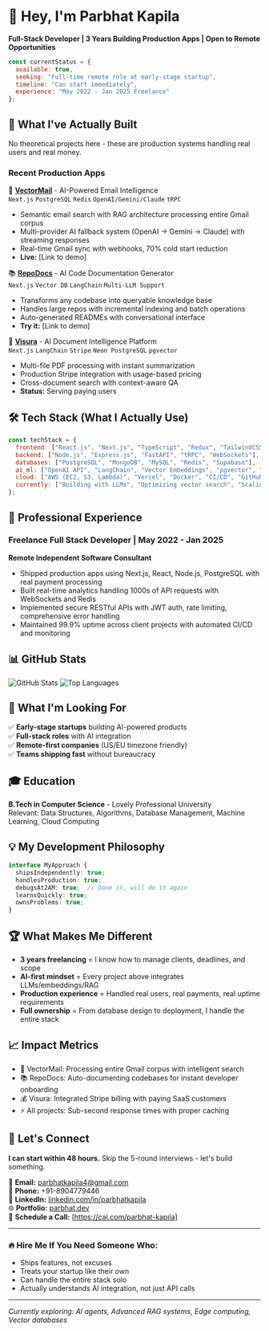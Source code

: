 # 👋 Hey, I'm Parbhat Kapila

**Full-Stack Developer | 3 Years Building Production Apps | Open to Remote Opportunities**

```javascript
const currentStatus = {
  available: true,
  seeking: "Full-time remote role at early-stage startup",
  timeline: "Can start immediately",
  experience: "May 2022 - Jan 2025 Freelance"
};
```

## 🚀 What I've Actually Built

No theoretical projects here - these are production systems handling real users and real money.

### Recent Production Apps

🤖 **[VectorMail](https://github.com/parbhatkapila4/vectormail)** - AI-Powered Email Intelligence  
`Next.js` `PostgreSQL` `Redis` `OpenAI/Gemini/Claude` `tRPC`
- Semantic email search with RAG architecture processing entire Gmail corpus
- Multi-provider AI fallback system (OpenAI → Gemini → Claude) with streaming responses
- Real-time Gmail sync with webhooks, 70% cold start reduction
- **Live:** [Link to demo]

📚 **[RepoDocs](https://github.com/parbhatkapila4/repodocs)** - AI Code Documentation Generator  
`Next.js` `Vector DB` `LangChain` `Multi-LLM Support`
- Transforms any codebase into queryable knowledge base
- Handles large repos with incremental indexing and batch operations
- Auto-generated READMEs with conversational interface
- **Try it:** [Link to demo]

📄 **[Visura](https://github.com/parbhatkapila4/visura)** - AI Document Intelligence Platform  
`Next.js` `LangChain` `Stripe` `Neon PostgreSQL` `pgvector`
- Multi-file PDF processing with instant summarization
- Production Stripe integration with usage-based pricing
- Cross-document search with context-aware QA
- **Status:** Serving paying users

## 🛠 Tech Stack (What I Actually Use)

```javascript
const techStack = {
  frontend: ["React.js", "Next.js", "TypeScript", "Redux", "TailwindCSS"],
  backend: ["Node.js", "Express.js", "FastAPI", "tRPC", "WebSockets"],
  databases: ["PostgreSQL", "MongoDB", "MySQL", "Redis", "Supabase"],
  ai_ml: ["OpenAI API", "LangChain", "Vector Embeddings", "pgvector", "RAG"],
  cloud: ["AWS (EC2, S3, Lambda)", "Vercel", "Docker", "CI/CD", "GitHub Actions"],
  currently: ["Building with LLMs", "Optimizing vector search", "Scaling RAG systems"]
};
```

## 💼 Professional Experience

### Freelance Full Stack Developer | May 2022 - Jan 2025
**Remote Independent Software Consultant**

- Shipped production apps using Next.js, React, Node.js, PostgreSQL with real payment processing
- Built real-time analytics handling 1000s of API requests with WebSockets and Redis
- Implemented secure RESTful APIs with JWT auth, rate limiting, comprehensive error handling
- Maintained 99.9% uptime across client projects with automated CI/CD and monitoring

## 📊 GitHub Stats

![GitHub Stats](https://github-readme-stats.vercel.app/api?username=parbhatkapila4&show_icons=true&theme=dark)
![Top Languages](https://github-readme-stats.vercel.app/api/top-langs/?username=parbhatkapila4&layout=compact&theme=dark)

## 🎯 What I'm Looking For

✅ **Early-stage startups** building AI-powered products  
✅ **Full-stack roles** with AI integration  
✅ **Remote-first companies** (US/EU timezone friendly)  
✅ **Teams shipping fast** without bureaucracy  

## 🎓 Education

**B.Tech in Computer Science** - Lovely Professional University  
Relevant: Data Structures, Algorithms, Database Management, Machine Learning, Cloud Computing

## 💡 My Development Philosophy

```typescript
interface MyApproach {
  shipsIndependently: true;
  handlesProduction: true;
  debugsAt2AM: true;  // Done it, will do it again
  learnsQuickly: true;
  ownsProblems: true;
}
```

## 🏆 What Makes Me Different

- **3 years freelancing** = I know how to manage clients, deadlines, and scope
- **AI-first mindset** = Every project above integrates LLMs/embeddings/RAG
- **Production experience** = Handled real users, real payments, real uptime requirements
- **Full ownership** = From database design to deployment, I handle the entire stack

## 📈 Impact Metrics

- 📧 VectorMail: Processing entire Gmail corpus with intelligent search
- 📚 RepoDocs: Auto-documenting codebases for instant developer onboarding  
- 💰 Visura: Integrated Stripe billing with paying SaaS customers
- ⚡ All projects: Sub-second response times with proper caching

## 🤝 Let's Connect

**I can start within 48 hours.** Skip the 5-round interviews - let's build something.

📧 **Email:** parbhatkapila4@gmail.com  
📱 **Phone:** +91-8904779446  
💼 **LinkedIn:** [linkedin.com/in/parbhatkapila](https://www.linkedin.com/in/parbhat-kapila/)  
🌐 **Portfolio:** [parbhat.dev](https://www.parbhat.dev/)  
📅 **Schedule a Call:** [https://cal.com/parbhat-kapila]  

---

### 🔥 Hire Me If You Need Someone Who:

- Ships features, not excuses
- Treats your startup like their own
- Can handle the entire stack solo
- Actually understands AI integration, not just API calls

---

*Currently exploring: AI agents, Advanced RAG systems, Edge computing, Vector databases*
